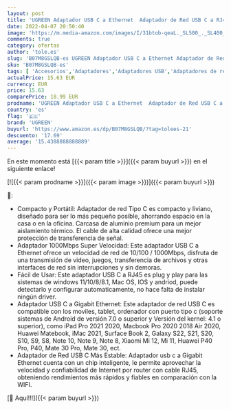 ```yaml
---
layout: post
title: 'UGREEN Adaptador USB C a Ethernet  Adaptador de Red USB C a RJ45 Gigabit Ethernet LAN Tarjeta de Red 1000 Mbps Compatible con iPad Pro Macbook Pro Air 2020 iMac 2021 Galaxy S22 S21 S20 y Xiaomi Mi12'
date: 2022-04-07 20:50:40
image: 'https://m.media-amazon.com/images/I/31btob-qeaL._SL500_._SL400_.jpg'
comments: true
category: ofertas
author: 'tole.es'
slug: 'B07M8GSLQB-es UGREEN Adaptador USB C a Ethernet Adaptador de Red USB C a...'
sku: 'B07M8GSLQB-es'
tags: [ 'Accesorios','Adaptadores','Adaptadores USB','Adaptadores de red','Adaptadores de red USB','Dispositivos de red','Informática','ipad','ugreen', ]
actualPrice: 15.63 EUR
currency: EUR
price: 15.63
comparePrice: 18.99 EUR
prodname: 'UGREEN Adaptador USB C a Ethernet  Adaptador de Red USB C a RJ45 Gigabit Ethernet LAN Tarjeta de Red 1000 Mbps Compatible con iPad Pro Macbook Pro Air 2020 iMac 2021 Galaxy S22 S21 S20 y Xiaomi Mi12'
country: 'es'
flag: '🇪🇸'
brand: 'UGREEN'
buyurl: 'https://www.amazon.es/dp/B07M8GSLQB/?tag=tolees-21'
descuento: '17.69'
average: '15.4388888888889'
---
```


En este momento está [{{< param title >}}]({{< param buyurl >}}) en el siguiente enlace!

[![{{< param prodname >}}]({{< param image >}})]({{< param buyurl >}})

🔎:

- Compacto y Portátil: Adaptador de red Tipo C es compacto y liviano, diseñado para ser lo más pequeño posible, ahorrando espacio en la casa o en la oficina. Carcasa de aluminio premium para un mejor aislamiento térmico. El cable de alta calidad ofrece una mejor protección de transferencia de señal.
- Adaptador 1000Mbps Super Velocidad: Este adaptador USB C a Ethernet ofrece un velocidad de red de 10/100 / 1000Mbps, disfruta de una transmisión de video, juegos, transferencia de archivos y otras interfaces de red sin interrupciones y sin demoras.
- Fácil de Usar: Este adaptador USB C a RJ45 es plug y play para las sistemas de windows 11/10/8/8.1, Mac OS, IOS y andriod, puede detectarlo y configurar automaticamente, no hace falta de instalar ningún driver.
- Adaptador USB C a Gigabit Ethernet: Este adaptador de red USB C es compatible con los moviles, tablet, ordenador con puerto tipo c (soporte sistemas de Android de versión 7.0 o superior y Versión del kernel: 4.1 o superior), como iPad Pro 2021 2020, Macbook Pro 2020 2018 Air 2020, Huawei Matebook, iMac 2021, Surface Book 2, Galaxy S22, S21, S20, S10, S9, S8, Note 10, Note 9, Note 8, Xiaomi Mi 12, Mi 11, Huawei P40 Pro, P40, Mate 30 Pro, Mate 30, ect.
- Adaptador de Red USB C Más Estable: Adaptador usb c a Gigabit Ethernet cuenta con un chip inteligente, le permite aprovechar la velocidad y confiabilidad de Internet por router con cable RJ45, obteniendo rendimientos más rápidos y fiables en comparación con la WIFI.

[🛒 Aquí!!!]({{< param buyurl >}})
